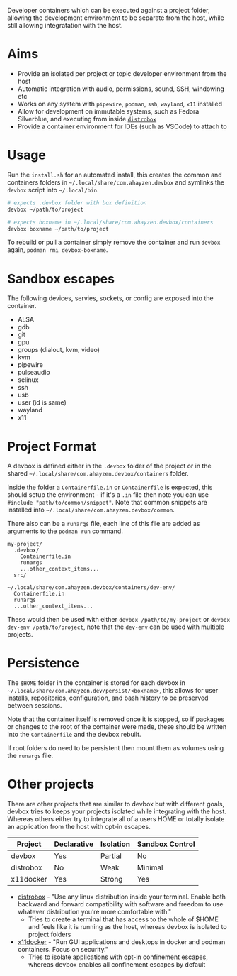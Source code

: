 <!--
SPDX-FileCopyrightText: Andrew Hayzen <ahayzen@gmail.com>

SPDX-License-Identifier: MPL-2.0
-->

Developer containers which can be executed against a project folder, allowing the development environment to be separate from the host, while still allowing integratation with the host.

# Aims

  * Provide an isolated per project or topic developer environment from the host
  * Automatic integration with audio, permissions, sound, SSH, windowing etc
  * Works on any system with `pipewire`, `podman`, `ssh`, `wayland`, `x11` installed
  * Allow for development on immutable systems, such as Fedora Silverblue, and executing from inside [`distrobox`](https://github.com/89luca89/distrobox/)
  * Provide a container environment for IDEs (such as VSCode) to attach to

# Usage

Run the `install.sh` for an automated install, this creates the common and containers folders in `~/.local/share/com.ahayzen.devbox` and symlinks the `devbox` script into `~/.local/bin`.


```bash
# expects .devbox folder with box definition
devbox ~/path/to/project

# expects boxname in ~/.local/share/com.ahayzen.devbox/containers
devbox boxname ~/path/to/project
```

To rebuild or pull a container simply remove the container and run `devbox` again, `podman rmi devbox-boxname`.

# Sandbox escapes

The following devices, servies, sockets, or config are exposed into the container.

  * ALSA
  * gdb
  * git
  * gpu
  * groups (dialout, kvm, video)
  * kvm
  * pipewire
  * pulseaudio
  * selinux
  * ssh
  * usb
  * user (id is same)
  * wayland
  * x11

# Project Format

A devbox is defined either in the `.devbox` folder of the project or in the shared `~/.local/share/com.ahayzen.devbox/containers` folder.

Inside the folder a `Containerfile.in` or `Containerfile` is expected, this should setup the environment - if it's a `.in` file then note you can use `#include "path/to/common/snippet"`.
Note that common snippets are installed into `~/.local/share/com.ahayzen.devbox/common`.

There also can be a `runargs` file, each line of this file are added as arguments to the `podman run` command.

```
my-project/
  .devbox/
    Containerfile.in
    runargs
    ...other_context_items...
  src/

~/.local/share/com.ahayzen.devbox/containers/dev-env/
  Containerfile.in
  runargs
  ...other_context_items...
```

These would then be used with either `devbox /path/to/my-project` or `devbox dev-env /path/to/project`, note that the `dev-env` can be used with multiple projects.

# Persistence

The `$HOME` folder in the container is stored for each devbox in `~/.local/share/com.ahayzen.dev/persist/<boxname>`,
this allows for user installs, repositories, configuration, and bash history to be preserved between sessions.

Note that the container itself is removed once it is stopped, so if packages or changes to the root
of the container were made, these should be written into the `Containerfile` and the devbox rebuilt.

If root folders do need to be persistent then mount them as volumes using the `runargs` file.

# Other projects

There are other projects that are similar to devbox but with different goals,
devbox tries to keeps your projects isolated while integrating with the host.
Whereas others either try to integrate all of a users HOME or totally isolate
an application from the host with opt-in escapes.

| Project | Declarative | Isolation | Sandbox Control |
|---------|-------------|-----------|---------|
| devbox | Yes | Partial | No |
| distrobox | No | Weak | Minimal |
| x11docker | Yes | Strong | Yes |

  * [distrobox](https://github.com/89luca89/distrobox/) -  "Use any linux distribution inside your terminal. Enable both backward and forward compatibility with software and freedom to use whatever distribution you’re more comfortable with."
    * Tries to create a terminal that has access to the whole of $HOME and feels like it is running as the host, whereas devbox is isolated to project folders
  * [x11docker](https://github.com/mviereck/x11docker/) - "Run GUI applications and desktops in docker and podman containers. Focus on security."
    * Tries to isolate applications with opt-in confinement escapes, whereas devbox enables all confinement escapes by default
